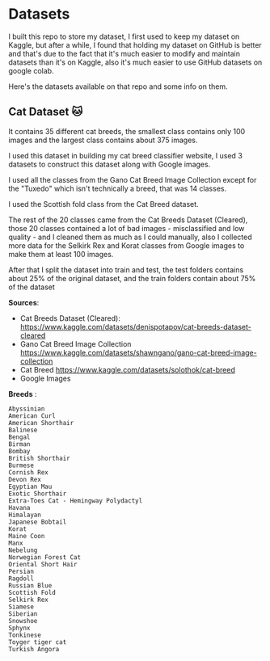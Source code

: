 # Datasets

I built this repo to store my dataset, I first used to keep my dataset on Kaggle, but after a while, I found that holding my dataset on GitHub is better and that's due to the fact that it's much easier to modify and maintain datasets than it's on Kaggle, also it's much easier to use GitHub datasets on google colab.

Here's the datasets available on that repo and some info on them.

## Cat Dataset 🐱

It contains 35 different cat breeds, the smallest class contains only 100 images and the largest class contains about 375 images.

I used this dataset in building my cat breed classifier website, I used 3 datasets to construct this dataset along with Google images.

I used all the classes from the Gano Cat Breed Image Collection except for the "Tuxedo" which isn't technically a breed, that was 14 classes. 

I used the Scottish fold class from the Cat Breed dataset. 

The rest of the 20 classes came from the Cat Breeds Dataset (Cleared), those 20 classes contained a lot of bad images - misclassified and low quality - and I cleaned them as much as I could manually, also I collected more data for the Selkirk Rex and Korat classes from Google images to make them at least 100 images.

After that I split the dataset into train and test, the test folders contains about 25% of the original dataset, and the train folders contain about 75% of the dataset

<b>Sources</b>:

 - Cat Breeds Dataset (Cleared): https://www.kaggle.com/datasets/denispotapov/cat-breeds-dataset-cleared <br>
- Gano Cat Breed Image Collection https://www.kaggle.com/datasets/shawngano/gano-cat-breed-image-collection <br>
- Cat Breed https://www.kaggle.com/datasets/solothok/cat-breed <br>
- Google Images

<b>Breeds</b> :

```
Abyssinian
American Curl
American Shorthair
Balinese
Bengal
Birman
Bombay
British Shorthair
Burmese
Cornish Rex
Devon Rex
Egyptian Mau
Exotic Shorthair
Extra-Toes Cat - Hemingway Polydactyl
Havana
Himalayan
Japanese Bobtail
Korat
Maine Coon
Manx
Nebelung
Norwegian Forest Cat
Oriental Short Hair
Persian
Ragdoll
Russian Blue
Scottish Fold
Selkirk Rex
Siamese
Siberian
Snowshoe
Sphynx
Tonkinese
Toyger tiger cat
Turkish Angora
```
